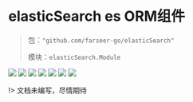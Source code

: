 # elasticSearch es ORM组件
> 包：`"github.com/farseer-go/elasticSearch"`
>
> 模块：`elasticSearch.Module`

![](https://img.shields.io/github/stars/farseer-go?style=social)
![](https://img.shields.io/github/license/farseer-go/elasticSearch)
![](https://img.shields.io/github/go-mod/go-version/farseer-go/elasticSearch)
![](https://img.shields.io/github/v/release/farseer-go/elasticSearch)
![](https://img.shields.io/github/languages/code-size/farseer-go/elasticSearch)
![](https://img.shields.io/github/directory-file-count/farseer-go/elasticSearch)
![](https://img.shields.io/github/last-commit/farseer-go/elasticSearch)

!> 文档未编写，尽情期待